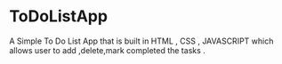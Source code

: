 # ToDoListApp

A Simple To Do List App that is built in HTML , CSS , JAVASCRIPT which allows user to add ,delete,mark completed the tasks .
